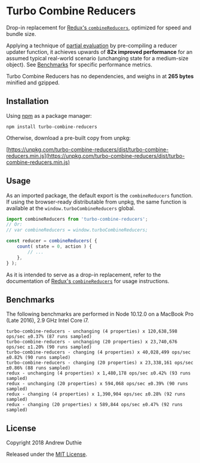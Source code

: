 # Turbo Combine Reducers

Drop-in replacement for [Redux's `combineReducers`](https://redux.js.org/api/combinereducers), optimized for speed and bundle size.

Applying a technique of [partial evaluation](https://en.wikipedia.org/wiki/Partial_evaluation) by pre-compiling a reducer updater function, it achieves upwards of **82x improved performance** for an assumed typical real-world scenario (unchanging state for a medium-size object). See [Benchmarks](#benchmarks) for specific performance metrics.

Turbo Combine Reducers has no dependencies, and weighs in at **265 bytes** minified and gzipped.

## Installation

Using [npm](https://www.npmjs.com/) as a package manager:

```
npm install turbo-combine-reducers
```

Otherwise, download a pre-built copy from unpkg:

[https://unpkg.com/turbo-combine-reducers/dist/turbo-combine-reducers.min.js](https://unpkg.com/turbo-combine-reducers/dist/turbo-combine-reducers.min.js)

## Usage

As an imported package, the default export is the `combineReducers` function. If using the browser-ready distributable from unpkg, the same function is available at the `window.turboCombineReducers` global.

```js
import combineReducers from 'turbo-combine-reducers';
// Or:
// var combineReducers = window.turboCombineReducers;

const reducer = combineReducers( {
	count( state = 0, action ) {
		// ...
	},
} );
```

As it is intended to serve as a drop-in replacement, refer to the documentation of [Redux's `combineReducers`](https://redux.js.org/api/combinereducers) for usage instructions.

## Benchmarks

The following benchmarks are performed in Node 10.12.0 on a MacBook Pro (Late 2016), 2.9 GHz Intel Core i7.

```
turbo-combine-reducers - unchanging (4 properties) x 120,638,598 ops/sec ±0.37% (87 runs sampled)
turbo-combine-reducers - unchanging (20 properties) x 23,740,676 ops/sec ±1.20% (90 runs sampled)
turbo-combine-reducers - changing (4 properties) x 40,028,499 ops/sec ±0.82% (90 runs sampled)
turbo-combine-reducers - changing (20 properties) x 23,338,161 ops/sec ±0.86% (88 runs sampled)
redux - unchanging (4 properties) x 1,480,178 ops/sec ±0.42% (93 runs sampled)
redux - unchanging (20 properties) x 594,068 ops/sec ±0.39% (90 runs sampled)
redux - changing (4 properties) x 1,390,904 ops/sec ±0.28% (92 runs sampled)
redux - changing (20 properties) x 589,844 ops/sec ±0.47% (92 runs sampled)
```

## License

Copyright 2018 Andrew Duthie

Released under the [MIT License](./LICENSE.md).
